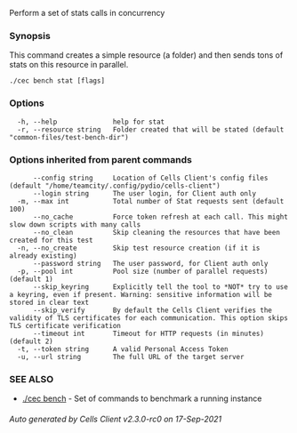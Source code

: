 Perform a set of stats calls in concurrency

### Synopsis

This command creates a simple resource (a folder) and then sends tons of stats on this resource in parallel.

```
./cec bench stat [flags]
```

### Options

```
  -h, --help              help for stat
  -r, --resource string   Folder created that will be stated (default "common-files/test-bench-dir")
```

### Options inherited from parent commands

```
      --config string     Location of Cells Client's config files (default "/home/teamcity/.config/pydio/cells-client")
      --login string      The user login, for Client auth only
  -m, --max int           Total number of Stat requests sent (default 100)
      --no_cache          Force token refresh at each call. This might slow down scripts with many calls
      --no_clean          Skip cleaning the resources that have been created for this test
  -n, --no_create         Skip test resource creation (if it is already existing)
      --password string   The user password, for Client auth only
  -p, --pool int          Pool size (number of parallel requests) (default 1)
      --skip_keyring      Explicitly tell the tool to *NOT* try to use a keyring, even if present. Warning: sensitive information will be stored in clear text
      --skip_verify       By default the Cells Client verifies the validity of TLS certificates for each communication. This option skips TLS certificate verification
      --timeout int       Timeout for HTTP requests (in minutes) (default 2)
  -t, --token string      A valid Personal Access Token
  -u, --url string        The full URL of the target server
```

### SEE ALSO

* [./cec bench](./cec-bench)	 - Set of commands to benchmark a running instance

###### Auto generated by Cells Client v2.3.0-rc0 on 17-Sep-2021
